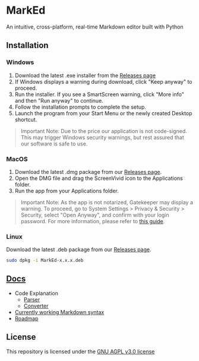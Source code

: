# MarkEd

An intuitive, cross-platform, real-time Markdown editor built with Python

## Installation

### Windows

1. Download the latest .exe installer from the [Releases page](https://github.com/T9Air/MarkEd/releases)
2. If Windows displays a warning during download, click "Keep anyway" to proceed.
3. Run the installer. If you see a SmartScreen warning, click "More info" and then "Run anyway" to continue.
4. Follow the installation prompts to complete the setup.
5. Launch the program from your Start Menu or the newly created Desktop shortcut.

> Important Note: Due to the price our application is not code-signed. This may trigger Windows security warnings, but rest assured that our software is safe to use.

### MacOS

1. Download the latest .dmg package from our [Releases page](https://github.com/T9Air/MarkEd/releases).
2. Open the DMG file and drag the ScreenVivid icon to the Applications folder.
3. Run the app from your Applications folder.

> Important Note: As the app is not notarized, Gatekeeper may display a warning. To proceed, go to System Settings > Privacy & Security > Security, select "Open Anyway", and confirm with your login password. For more information, please refer to [this guide](https://support.apple.com/en-vn/guide/mac-help/mchleab3a043/mac).

### Linux

Download the latest .deb package from our [Releases page](https://github.com/T9Air/MarkEd/releases).

```bash
sudo dpkg -i MarkEd-x.x.x.deb
```

## [Docs](https://github.com/T9Air/MarkEd/tree/main/Docs)

- Code Explanation
  - [Parser](https://github.com/T9Air/MarkEd/blob/main/Docs/parser-explanation.md)
  - [Converter](https://github.com/T9Air/MarkEd/blob/main/Docs/converter-explanation.md)
- [Currently working Markdown syntax](https://github.com/T9Air/MarkEd/blob/main/Docs/supported-code.md)
- [Roadmap](https://github.com/T9Air/MarkEd/blob/main/Docs/roadmap.md)

## License

This repository is licensed under the [GNU AGPL v3.0 license](https://github.com/T9Air/MarkEd/blob/main/LICENSE)
